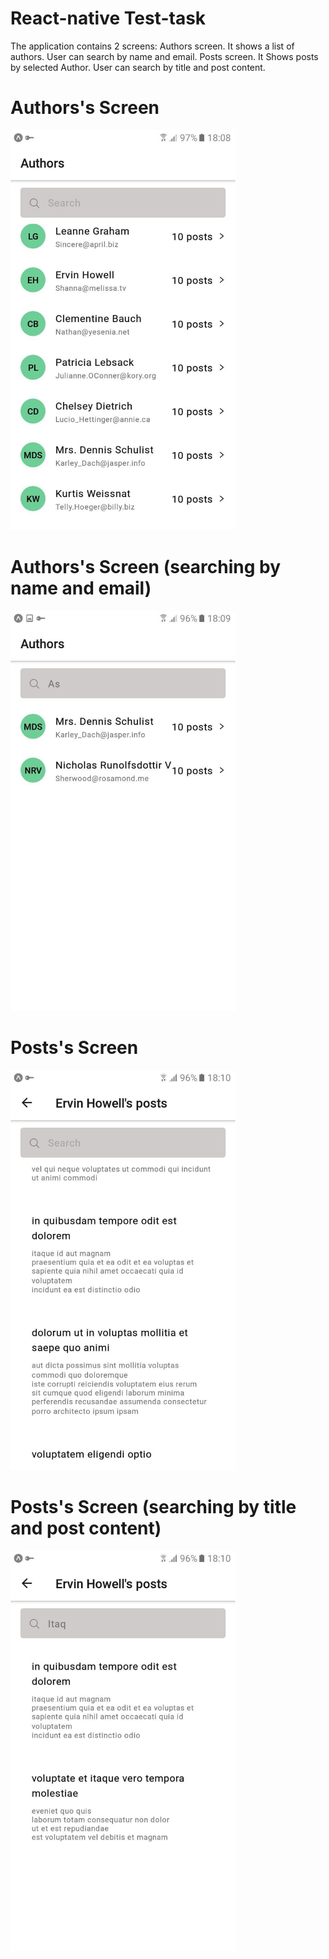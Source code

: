 # React-native Test-task

The application contains 2 screens: Authors screen. It shows a list of authors. User can search by name and email. Posts screen. It Shows posts by selected Author. User can search by title and post content.

# Authors's Screen

<img src='screenshots/authors.jpg' width="360">

# Authors's Screen (searching by name and email)

<img src='screenshots/authors-search.jpg' width="360">

# Posts's Screen

<img src='screenshots/posts.jpg' width="360">

# Posts's Screen (searching by title and post content)

<img src='screenshots/posts-search.jpg' width="360">
